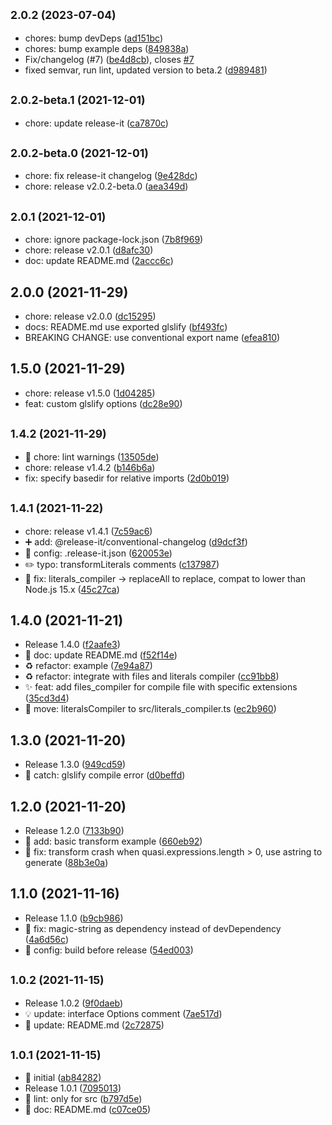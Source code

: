 

## <small>2.0.2 (2023-07-04)</small>

* chores: bump devDeps ([ad151bc](https://github.com/KusStar/vite-plugin-glslify/commit/ad151bc))
* chores: bump example deps ([849838a](https://github.com/KusStar/vite-plugin-glslify/commit/849838a))
* Fix/changelog (#7) ([be4d8cb](https://github.com/KusStar/vite-plugin-glslify/commit/be4d8cb)), closes [#7](https://github.com/KusStar/vite-plugin-glslify/issues/7)
* fixed semvar, run lint, updated version to beta.2 ([d989481](https://github.com/KusStar/vite-plugin-glslify/commit/d989481))

## <small>2.0.2-beta.1 (2021-12-01)</small>

* chore: update release-it ([ca7870c](https://github.com/KusStar/vite-plugin-glslify/commit/ca7870c))



## <small>2.0.2-beta.0 (2021-12-01)</small>

* chore: fix release-it changelog ([9e428dc](https://github.com/KusStar/vite-plugin-glslify/commit/9e428dc))
* chore: release v2.0.2-beta.0 ([aea349d](https://github.com/KusStar/vite-plugin-glslify/commit/aea349d))



## <small>2.0.1 (2021-12-01)</small>

* chore: ignore package-lock.json ([7b8f969](https://github.com/KusStar/vite-plugin-glslify/commit/7b8f969))
* chore: release v2.0.1 ([d8afc30](https://github.com/KusStar/vite-plugin-glslify/commit/d8afc30))
* doc: update README.md ([2accc6c](https://github.com/KusStar/vite-plugin-glslify/commit/2accc6c))



## 2.0.0 (2021-11-29)

* chore: release v2.0.0 ([dc15295](https://github.com/KusStar/vite-plugin-glslify/commit/dc15295))
* docs: README.md use exported glslify ([bf493fc](https://github.com/KusStar/vite-plugin-glslify/commit/bf493fc))
* BREAKING CHANGE: use conventional export name ([efea810](https://github.com/KusStar/vite-plugin-glslify/commit/efea810))



## 1.5.0 (2021-11-29)

* chore: release v1.5.0 ([1d04285](https://github.com/KusStar/vite-plugin-glslify/commit/1d04285))
* feat: custom glslify options ([dc28e90](https://github.com/KusStar/vite-plugin-glslify/commit/dc28e90))



## <small>1.4.2 (2021-11-29)</small>

* :rotating_light: chore: lint warnings ([13505de](https://github.com/KusStar/vite-plugin-glslify/commit/13505de))
* chore: release v1.4.2 ([b146b6a](https://github.com/KusStar/vite-plugin-glslify/commit/b146b6a))
* fix: specify basedir for relative imports ([2d0b019](https://github.com/KusStar/vite-plugin-glslify/commit/2d0b019))



## <small>1.4.1 (2021-11-22)</small>

* chore: release v1.4.1 ([7c59ac6](https://github.com/KusStar/vite-plugin-glslify/commit/7c59ac6))
* :heavy_plus_sign: add: @release-it/conventional-changelog ([d9dcf3f](https://github.com/KusStar/vite-plugin-glslify/commit/d9dcf3f))
* :wrench: config: .release-it.json ([620053e](https://github.com/KusStar/vite-plugin-glslify/commit/620053e))
* :pencil2: typo: transformLiterals comments ([c137987](https://github.com/KusStar/vite-plugin-glslify/commit/c137987))
* :bug: fix: literals_compiler -> replaceAll to replace, compat to lower than Node.js 15.x ([45c27ca](https://github.com/KusStar/vite-plugin-glslify/commit/45c27ca))



## 1.4.0 (2021-11-21)

* Release 1.4.0 ([f2aafe3](https://github.com/KusStar/vite-plugin-glslify/commit/f2aafe3))
* :memo: doc: update README.md ([f52f14e](https://github.com/KusStar/vite-plugin-glslify/commit/f52f14e))
* :recycle: refactor: example ([7e94a87](https://github.com/KusStar/vite-plugin-glslify/commit/7e94a87))
* :recycle: refactor: integrate with files and literals compiler ([cc91bb8](https://github.com/KusStar/vite-plugin-glslify/commit/cc91bb8))
* :sparkles: feat: add files_compiler for compile file with specific extensions ([35cd3d4](https://github.com/KusStar/vite-plugin-glslify/commit/35cd3d4))
* :truck: move: literalsCompiler to src/literals_compiler.ts ([ec2b960](https://github.com/KusStar/vite-plugin-glslify/commit/ec2b960))



## 1.3.0 (2021-11-20)

* Release 1.3.0 ([949cd59](https://github.com/KusStar/vite-plugin-glslify/commit/949cd59))
* :goal_net: catch: glslify compile error ([d0beffd](https://github.com/KusStar/vite-plugin-glslify/commit/d0beffd))



## 1.2.0 (2021-11-20)

* Release 1.2.0 ([7133b90](https://github.com/KusStar/vite-plugin-glslify/commit/7133b90))
* :bento: add: basic transform example ([660eb92](https://github.com/KusStar/vite-plugin-glslify/commit/660eb92))
* :bug: fix: transform crash when quasi.expressions.length > 0, use astring to generate ([88b3e0a](https://github.com/KusStar/vite-plugin-glslify/commit/88b3e0a))



## 1.1.0 (2021-11-16)

* Release 1.1.0 ([b9cb986](https://github.com/KusStar/vite-plugin-glslify/commit/b9cb986))
* :bug: fix: magic-string as dependency instead of devDependency ([4a6d56c](https://github.com/KusStar/vite-plugin-glslify/commit/4a6d56c))
* :wrench: config: build before release ([54ed003](https://github.com/KusStar/vite-plugin-glslify/commit/54ed003))



## <small>1.0.2 (2021-11-15)</small>

* Release 1.0.2 ([9f0daeb](https://github.com/KusStar/vite-plugin-glslify/commit/9f0daeb))
* :bulb: update: interface Options comment ([7ae517d](https://github.com/KusStar/vite-plugin-glslify/commit/7ae517d))
* :memo: update: README.md ([2c72875](https://github.com/KusStar/vite-plugin-glslify/commit/2c72875))



## <small>1.0.1 (2021-11-15)</small>

* :tada: initial ([ab84282](https://github.com/KusStar/vite-plugin-glslify/commit/ab84282))
* Release 1.0.1 ([7095013](https://github.com/KusStar/vite-plugin-glslify/commit/7095013))
* :rotating_light: lint: only for src ([b797d5e](https://github.com/KusStar/vite-plugin-glslify/commit/b797d5e))
* :memo: doc: README.md ([c07ce05](https://github.com/KusStar/vite-plugin-glslify/commit/c07ce05))